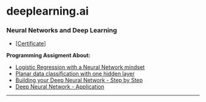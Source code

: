 # deeplearning.ai

### Neural Networks and Deep Learning
- [[Certificate](https://github.com/feizhihui/deeplearning.ai/blob/master/_Certificate/Neural%20Networks%20and%20Deep%20Learning.pdf)]  

**Programming Assigment About:**
* [Logistic Regression with a Neural Network mindset](https://feizhihui.github.io/deeplearning.ai/Logistic%20Regression%20with%20a%20Neural%20Network%20mindset%20v4-Copy1.html)
* [Planar data classification with one hidden layer](https://feizhihui.github.io/deeplearning.ai/Planar%20data%20classification%20with%20one%20hidden%20layer%20v4.html)
* [Building your Deep Neural Network - Step by Step](https://feizhihui.github.io/deeplearning.ai/Building%20your%20Deep%20Neural%20Network%20-%20Step%20by%20Step%20v5.html)
* [Deep Neural Network - Application](https://feizhihui.github.io/deeplearning.ai/Deep%20Neural%20Network%20-%20Application%20v3.html)

---
